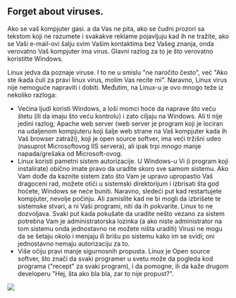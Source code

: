 <?php require("../../entete.php"); ?> <?php require("../../base.php"); ?>

<div id="corps">

<h2>Forget about viruses.</h2>

Ako se vaš kompjuter gasi. a da Vas ne pita, ako se čudni prozori
sa tekstom koji ne razumete i svakakve reklame pojavljuju
kad ih ne tražite, ako se Vaši e-mail-ovi šalju svim Vašim kontaktima
bez Vašeg znanja, onda verovatno Vaš kompjuter ima virus. Glavni razlog za to je 
što verovatno koristitte Windows.

Linux jedva da poznaje viruse. I to ne u smislu "ne naročito često",
već "Ako ste ikada čuli za pravi linux virus, molim Vas recite mi".
Naravno, Linux virus nije nemoguće napraviti i dobiti. Međutim, na Linux-u
je ovo mnogo teže iz nekoliko razloga:

<ul>

<li>Većina ljudi koristi Windows, a loši momci hoće da naprave što veću
štetu (ili da imaju što veću kontrolu) i zato ciljaju na Windows.
Ali ti nije jedini razlog; Apache web server (web server je program
koji je lociran na udaljenom kompjuteru koji šalje web strane na Vaš kompjuter kada
ih Vaš browser zatraži), koji je open source softver, ima veći tržišni udeo
(nasuprot Microsoftovog IIS servera), ali ipak trpi <i>mnogo</i> manje 
napada/grešaka od Microsoft-ovog.</li>

<li>Linux koristi pametni sistem autorizacije. U Windows-u Vi (i program
koji instalirate) obično imate pravo da uradite skoro sve samom sistemu.
Ako Vam dođe da kaznite sistem zato što Vam je upravo upropastio
Vaš dragoceni rad, možete otići u sistemski direktorijum 
i izbrisati šta god hoćete, Windows se neće buniti. Naravno, sledeći  
put kad restartujete kompjuter, nevolje počinju. Ali zamislite kad ne bi mogli da izbrišete 
te sistemske stvari, a ni Vaši programi, niti da ih pokvarite. Linux to ne dozvoljava.
Svaki put kada pokušate da uradite nešto vezano za sistem potrebna Vam je administratorska
lozinka (a ako niste administrator na tom sistemu onda jednostavno ne možete ništa uraditi)
Virusi ne mogu da se šetaju okolo i menjaju ili brišu po sistemu kako im se svidi;
oni jednostavno nemaju autorizaciju za to.</li>

<li>Više očiju pravi manje sigurnosnih propusta. Linux je Open source softver, što znači da svaki programer
u svetu može da pogleda kod programa ("recept" za svaki program), i da pomogne, 
ili da kaže drugom developeru "Hej, šta ako bla bla, zar to nije propust?".</li>

</ul>

<img src="Images/viruses_thumb.png" />

</div>


